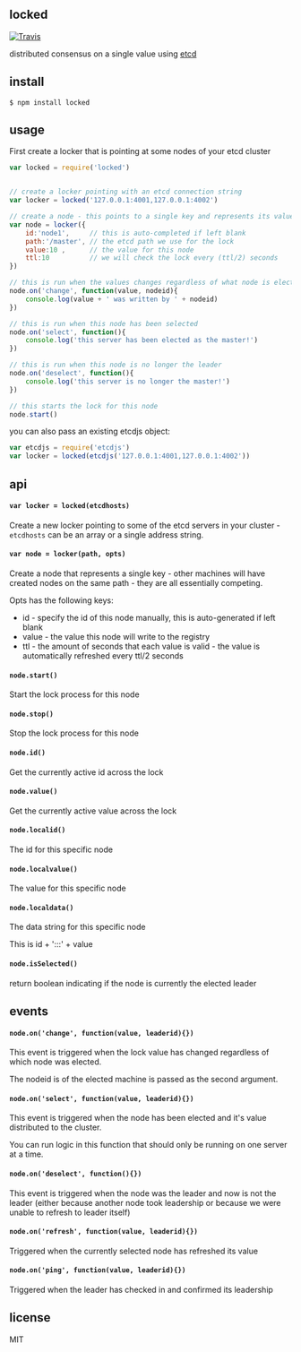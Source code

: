 locked
------

[![Travis](http://img.shields.io/travis/binocarlos/locked.svg?style=flat)](https://travis-ci.org/binocarlos/locked)

distributed consensus on a single value using [etcd](http://github.com/coreos/etcd)

## install

```
$ npm install locked
```

## usage

First create a locker that is pointing at some nodes of your etcd cluster

```js
var locked = require('locked')


// create a locker pointing with an etcd connection string
var locker = locked('127.0.0.1:4001,127.0.0.1:4002')

// create a node - this points to a single key and represents its value locked across the cluster
var node = locker({
	id:'node1',     // this is auto-completed if left blank
	path:'/master', // the etcd path we use for the lock
	value:10 ,      // the value for this node
	ttl:10          // we will check the lock every (ttl/2) seconds
})

// this is run when the values changes regardless of what node is elected
node.on('change', function(value, nodeid){
	console.log(value + ' was written by ' + nodeid)
})

// this is run when this node has been selected
node.on('select', function(){
	console.log('this server has been elected as the master!')
})

// this is run when this node is no longer the leader
node.on('deselect', function(){
	console.log('this server is no longer the master!')
})

// this starts the lock for this node
node.start()
```

you can also pass an existing etcdjs object:

```js
var etcdjs = require('etcdjs')
var locker = locked(etcdjs('127.0.0.1:4001,127.0.0.1:4002'))
```

## api

#### `var locker = locked(etcdhosts)`

Create a new locker pointing to some of the etcd servers in your cluster - `etcdhosts` can be an array or a single address string.

#### `var node = locker(path, opts)`

Create a node that represents a single key - other machines will have created nodes on the same path - they are all essentially competing.

Opts has the following keys:

 * id - specify the id of this node manually, this is auto-generated if left blank
 * value - the value this node will write to the registry
 * ttl - the amount of seconds that each value is valid - the value is automatically refreshed every ttl/2 seconds

#### `node.start()`

Start the lock process for this node

#### `node.stop()`

Stop the lock process for this node

#### `node.id()`

Get the currently active id across the lock

#### `node.value()`

Get the currently active value across the lock

#### `node.localid()`

The id for this specific node

#### `node.localvalue()`

The value for this specific node

#### `node.localdata()`

The data string for this specific node

This is id + ':::' + value

#### `node.isSelected()`

return boolean indicating if the node is currently the elected leader

## events

#### `node.on('change', function(value, leaderid){})`

This event is triggered when the lock value has changed regardless of which node was elected.

The nodeid is of the elected machine is passed as the second argument.

#### `node.on('select', function(value, leaderid){})`

This event is triggered when the node has been elected and it's value distributed to the cluster.

You can run logic in this function that should only be running on one server at a time.

#### `node.on('deselect', function(){})`

This event is triggered when the node was the leader and now is not the leader (either because another node took leadership or because we were unable to refresh to leader itself)

#### `node.on('refresh', function(value, leaderid){})`

Triggered when the currently selected node has refreshed its value

#### `node.on('ping', function(value, leaderid){})`

Triggered when the leader has checked in and confirmed its leadership

## license

MIT
